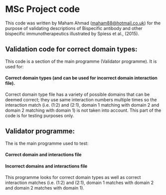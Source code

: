 # MSc Project code                                                                                                                                                    
This code was written by Maham Ahmad (maham88@hotmail.co.uk) for the purpose of validating descriptions
of Bispecific antibody and other bispecific immunotherapeutics illustrated by Spiess et al., (2015).


## Validation code for correct domain types:
This code is a section of the main programme (Validator programme). It is used for:

#### Correct domain types (and can be used for incorrect domain interaction file).

Correct domain type file has a variety of possible domains that can be deemed correct; they use same 
interaction numbers multiple times so the interaction match (i.e. (1:2) and (2:1), domain 1 matching 
with domain 2 and domain 2 matching with domain 1) is not taken into account. This part of the code 
is for testing purposes only.

## Validator programme:
The is the main programme used to test:

#### Correct domain and interactions file
#### Incorrect domains and interactions file

This programme looks for correct domain types as well as correct interaction matches (i.e. (1:2) and 
(2:1), domain 1 matches with domain 2 and domain 2 matches with domain 1).

